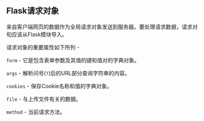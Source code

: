 ## Flask请求对象

来自客户端网页的数据作为全局请求对象发送到服务器。要处理请求数据，请求对旬应该从Flask模块导入。

请求对象的重要属性如下所列 -

`form` - 它是包含表单参数及其值的键和值对的字典对象。

`args` - 解析问号(`?`)后的URL部分查询字符串的内容。

`cookies` - 保存Cookie名称和值的字典对象。

`file` - 与上传文件有关的数据。

`method` - 当前请求方法。